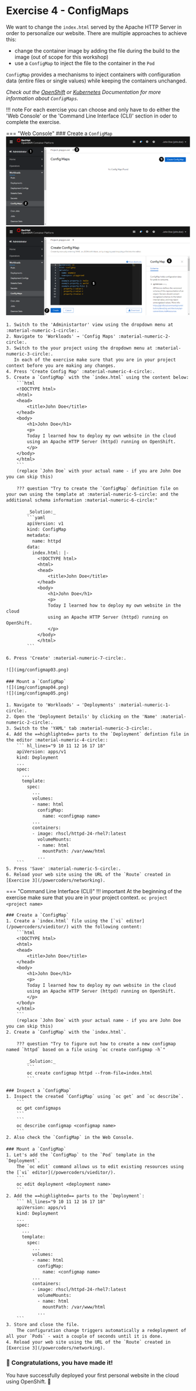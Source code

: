# Exercise 4 - ConfigMaps

We want to change the `index.html` served by the Apache HTTP Server in order to personalize our website.
There are multiple approaches to achieve this:

- change the container image by adding the file during the build to the image (out of scope for this workshop)
- use a `ConfigMap` to inject the file to the container in the `Pod`

`ConfigMap` provides a mechanisms to inject containers with configuration data (entire files or single values) while keeping the containers unchanged. 

_Check out the [OpenShift](https://docs.openshift.com/container-platform/4.5/builds/builds-configmaps.html) or [Kubernetes](https://kubernetes.io/docs/concepts/configuration/configmap/) Documentation for more information about `ConfigMaps`._

!!! note
    For each exercise you can choose and only have to do either the 'Web Console' or the 'Command Line 
    Interface (CLI)' section in oder to complete the exercise.

=== "Web Console"
    ### Create a `ConfigMap`
    ![](img/configmap01.png)
    ![](img/configmap02.png)

    1. Switch to the 'Administartor' view using the dropdown menu at :material-numeric-1-circle:.
    2. Navigate to 'Workloads' → 'Config Maps' :material-numeric-2-circle:.
    3. Switch to the your project using the dropdown menu at :material-numeric-3-circle:.
       In each of the exercise make sure that you are in your project context before you are making any changes.
    4. Press 'Create Config Map' :material-numeric-4-circle:.
    5. Create a `ConfigMap` with the `index.html` using the content below:
        ```html
        <!DOCTYPE html>
        <html>
        <head>
            <title>John Doe</title>
        </head>
        <body>
            <h1>John Doe</h1>
            <p>
            Today I learned how to deploy my own website in the cloud
            using an Apache HTTP Server (httpd) running on OpenShift.
            </p>
        </body>
        </html>
        ```
        (replace `John Doe` with your actual name - if you are John Doe you can skip this)

        ??? question "Try to create the `ConfigMap` definition file on your own using the template at :material-numeric-5-circle: and the additional schema information :material-numeric-6-circle:"

            _Solution:_
            ```yaml
            apiVersion: v1
            kind: ConfigMap
            metadata:
              name: httpd
            data:
              index.html: |-
                <!DOCTYPE html>
                <html>
                <head>
                    <title>John Doe</title>
                </head>
                <body>
                    <h1>John Doe</h1>
                    <p>
                    Today I learned how to deploy my own website in the cloud
                    using an Apache HTTP Server (httpd) running on OpenShift.
                    </p>
                </body>
                </html>
            ```

    6. Press 'Create' :material-numeric-7-circle:.
  
    ![](img/configmap03.png)

    ### Mount a `ConfigMap`
    ![](img/configmap04.png)
    ![](img/configmap05.png)

    1. Navigate to 'Workloads' → 'Deployments' :material-numeric-1-circle:.
    2. Open the 'Deployment Details' by clicking on the 'Name' :material-numeric-2-circle:.
    3. Switch to the 'YAML' tab :material-numeric-3-circle:.
    4. Add the ==highlighted== parts to the `Deployment` defintion file in the editor :material-numeric-4-circle::
        ``` hl_lines="9 10 11 12 16 17 18"
        apiVersion: apps/v1
        kind: Deployment
        ...
        spec:
          ...
          template:
            spec:
              ...
              volumes:
              - name: html
                configMap:
                  name: <configmap name> 
              ...
              containers:
              - image: rhscl/httpd-24-rhel7:latest
                volumeMounts:
                - name: html
                  mountPath: /var/www/html
                ...
        ```
    5. Press 'Save' :material-numeric-5-circle:.
    6. Reload your web site using the URL of the `Route` created in [Exercise 3](/powercoders/networking).

=== "Command Line Interface (CLI)"
    !!! important
        At the beginning of the exercise make sure that you are in your project context. 
        ```
        oc project <project name> 
        ```

    ### Create a `ConfigMap`
    1. Create a `index.html` file using the [`vi` editor](/powercoders/vieditor/) with the following content:
        ```html
        <!DOCTYPE html>
        <html>
        <head>
            <title>John Doe</title>
        </head>
        <body>
            <h1>John Doe</h1>
            <p>
            Today I learned how to deploy my own website in the cloud
            using an Apache HTTP Server (httpd) running on OpenShift.
            </p>
        </body>
        </html>
        ```
        (replace `John Doe` with your actual name - if you are John Doe you can skip this)
    2. Create a `ConfigMap` with the `index.html`.

        ??? question "Try to figure out how to create a new configmap named `httpd` based on a file using `oc create configmap -h`"

            _Solution:_
            ```
            oc create configmap httpd --from-file=index.html
            ```
    
    ### Inspect a `ConfigMap`
    1. Inspect the created `ConfigMap` using `oc get` and `oc describe`.
        ```
        oc get configmaps
        ```
        ```
        oc describe configmap <configmap name>
        ```
    2. Also check the `ConfigMap` in the Web Console.

    ### Mount a `ConfigMap`
    1. Let's add the `ConfigMap` to the `Pod` template in the `Deployment`.
        The `oc edit` command allows us to edit existing resources using the [`vi` editor](/powercoders/vieditor/).
        ```
        oc edit deployment <deployment name>
        ```
    2. Add the ==highlighted== parts to the `Deployment`:
        ``` hl_lines="9 10 11 12 16 17 18"
        apiVersion: apps/v1
        kind: Deployment
        ...
        spec:
          ...
          template:
            spec:
              ...
              volumes:
              - name: html
                configMap:
                  name: <configmap name> 
              ...
              containers:
              - image: rhscl/httpd-24-rhel7:latest
                volumeMounts:
                - name: html
                  mountPath: /var/www/html
                ...
        ```
    3. Store and close the file.
        The configuration change triggers automatically a redeployment of all your `Pods` - wait a couple of seconds until it is done.
    4. Reload your web site using the URL of the `Route` created in [Exercise 3](/powercoders/networking).


### **🎉 Congratulations, you have made it!**
You have successfully deployed your first personal website in the cloud using OpenShift. 👏